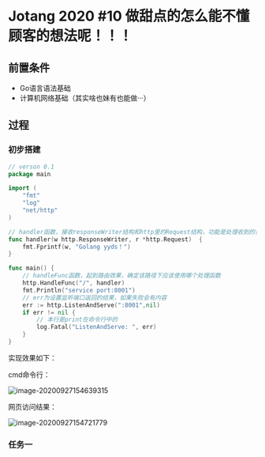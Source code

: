 # Jotang 2020 #10 做甜点的怎么能不懂顾客的想法呢！！！

## 前置条件

- Go语言语法基础
- 计算机网络基础（其实啥也妹有也能做···）

## 过程

### 初步搭建

```go
// verson 0.1
package main

import (
	"fmt"
	"log"
	"net/http"
)

// handler函数，接收responseWriter结构和http里的Request结构，功能是处理收到的请求
func handler(w http.ResponseWriter, r *http.Request)  {
	fmt.Fprintf(w, "Golang yyds！")
}

func main() {
	// handleFunc函数，起到路由效果，确定该路径下应该使用哪个处理函数
	http.HandleFunc("/", handler)
	fmt.Println("service port:8001")
	// err为设置监听端口返回的结果，如果失败会有内容
	err := http.ListenAndServe(":8001",nil)
	if err != nil {
		// 本行是print在命令行中的
		log.Fatal("ListenAndServe: ", err)
	}
}
```

实现效果如下：

cmd命令行：

![image-20200927154639315](C:\Users\15567\AppData\Roaming\Typora\typora-user-images\image-20200927154639315.png)

网页访问结果：

![image-20200927154721779](C:\Users\15567\AppData\Roaming\Typora\typora-user-images\image-20200927154721779.png)

### 任务一

